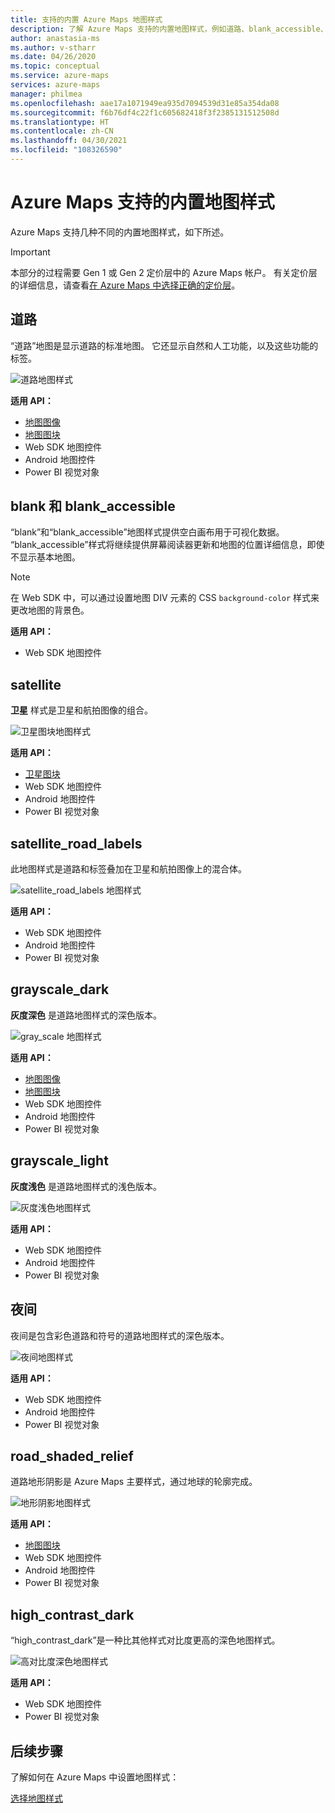 ```yaml
---
title: 支持的内置 Azure Maps 地图样式
description: 了解 Azure Maps 支持的内置地图样式，例如道路、blank_accessible、卫星、satellite_road_labels、road_shaded_relief 和夜间。
author: anastasia-ms
ms.author: v-stharr
ms.date: 04/26/2020
ms.topic: conceptual
ms.service: azure-maps
services: azure-maps
manager: philmea
ms.openlocfilehash: aae17a1071949ea935d7094539d31e85a354da08
ms.sourcegitcommit: f6b76df4c22f1c605682418f3f2385131512508d
ms.translationtype: HT
ms.contentlocale: zh-CN
ms.lasthandoff: 04/30/2021
ms.locfileid: "108326590"
---
```

# <a name="azure-maps-supported-built-in-map-styles"></a>Azure Maps 支持的内置地图样式

Azure Maps 支持几种不同的内置地图样式，如下所述。

>[!important]
>本部分的过程需要 Gen 1 或 Gen 2 定价层中的 Azure Maps 帐户。 有关定价层的详细信息，请查看[在 Azure Maps 中选择正确的定价层](choose-pricing-tier.md)。

## <a name="road"></a>道路

“道路”地图是显示道路的标准地图。 它还显示自然和人工功能，以及这些功能的标签。

![道路地图样式](./media/supported-map-styles/road.png)

**适用 API：**

* [地图图像](/rest/api/maps/render/getmapimage)
* [地图图块](/rest/api/maps/render/getmaptile)
* Web SDK 地图控件
* Android 地图控件
* Power BI 视觉对象

## <a name="blank-and-blank_accessible"></a>blank 和 blank_accessible

“blank”和“blank_accessible”地图样式提供空白画布用于可视化数据。 “blank_accessible”样式将继续提供屏幕阅读器更新和地图的位置详细信息，即使不显示基本地图。

> [!Note]
> 在 Web SDK 中，可以通过设置地图 DIV 元素的 CSS `background-color` 样式来更改地图的背景色。

**适用 API：**

* Web SDK 地图控件

## <a name="satellite"></a>satellite

**卫星** 样式是卫星和航拍图像的组合。

![卫星图块地图样式](./media/supported-map-styles/satellite.png)

**适用 API：**

* [卫星图块](/rest/api/maps/render/getmapimagerytilepreview)
* Web SDK 地图控件
* Android 地图控件
* Power BI 视觉对象

## <a name="satellite_road_labels"></a>satellite_road_labels

此地图样式是道路和标签叠加在卫星和航拍图像上的混合体。

![satellite_road_labels 地图样式](./media/supported-map-styles/satellite-road-labels.png)

**适用 API：**

* Web SDK 地图控件
* Android 地图控件
* Power BI 视觉对象

## <a name="grayscale_dark"></a>grayscale_dark

**灰度深色** 是道路地图样式的深色版本。

![gray_scale 地图样式](./media/supported-map-styles/grayscale-dark.png)

**适用 API：**

* [地图图像](/rest/api/maps/render/getmapimage)
* [地图图块](/rest/api/maps/render/getmaptile)
* Web SDK 地图控件
* Android 地图控件
* Power BI 视觉对象

## <a name="grayscale_light"></a>grayscale_light

**灰度浅色** 是道路地图样式的浅色版本。

![灰度浅色地图样式](./media/supported-map-styles/grayscale-light.png)

**适用 API：**
* Web SDK 地图控件
* Android 地图控件
* Power BI 视觉对象

## <a name="night"></a>夜间

夜间是包含彩色道路和符号的道路地图样式的深色版本。

![夜间地图样式](./media/supported-map-styles/night.png)

**适用 API：**

* Web SDK 地图控件
* Android 地图控件
* Power BI 视觉对象

## <a name="road_shaded_relief"></a>road_shaded_relief

道路地形阴影是 Azure Maps 主要样式，通过地球的轮廓完成。

![地形阴影地图样式](./media/supported-map-styles/shaded-relief.png)

**适用 API：**

* [地图图块](/rest/api/maps/render/getmaptile)
* Web SDK 地图控件
* Android 地图控件
* Power BI 视觉对象

## <a name="high_contrast_dark"></a>high_contrast_dark

“high_contrast_dark”是一种比其他样式对比度更高的深色地图样式。

![高对比度深色地图样式](./media/supported-map-styles/high-contrast-dark.png)

**适用 API：**

* Web SDK 地图控件
* Power BI 视觉对象

## <a name="next-steps"></a>后续步骤

了解如何在 Azure Maps 中设置地图样式：

[选择地图样式](./choose-map-style.md)